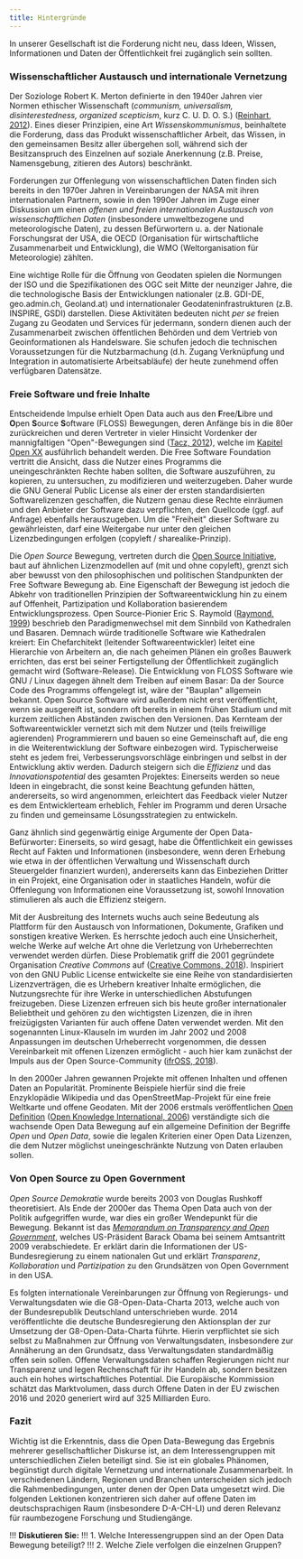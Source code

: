 ```yaml
---
title: Hintergründe
---
```


In unserer Gesellschaft ist die Forderung nicht neu, dass Ideen, Wissen, Informationen und Daten der Öffentlichkeit frei zugänglich sein sollten.

### Wissenschaftlicher Austausch und internationale Vernetzung

Der Soziologe Robert K. Merton definierte in den 1940er Jahren vier Normen ethischer Wissenschaft (*communism, universalism, disinterestedness, organized scepticism*, kurz C. U. D. O. S.)  ([Reinhart, 2012](../literatur#reinhart2012)). Eines dieser Prinzipien, eine Art *Wissenskommunismus*, beinhaltete die Forderung, dass das Produkt wissenschaftlicher Arbeit, das Wissen, in den gemeinsamen Besitz aller übergehen soll, während sich der Besitzanspruch des Einzelnen auf soziale Anerkennung (z.B. Preise, Namensgebung, zitieren des Autors) beschränkt.

Forderungen zur Offenlegung von wissenschaftlichen Daten finden sich bereits in den 1970er Jahren in Vereinbarungen der NASA mit ihren internationalen Partnern, sowie in den 1990er Jahren im Zuge einer Diskussion um einen *offenen und freien internationalen Austausch von wissenschaftlichen Daten* (insbesondere umweltbezogene und meteorologische Daten), zu dessen Befürwortern u. a. der Nationale Forschungsrat der USA, die OECD (Organisation für wirtschaftliche Zusammenarbeit und Entwicklung), die WMO (Weltorganisation für Meteorologie) zählten.

Eine wichtige Rolle für die Öffnung von Geodaten spielen die Normungen der ISO und die Spezifikationen des OGC seit Mitte der neunziger Jahre, die die technologische Basis der Entwicklungen nationaler (z.B. GDI-DE, geo.admin.ch, Geoland.at) und internationaler Geodateninfrastrukturen (z.B. INSPIRE, GSDI) darstellen. Diese Aktivitäten bedeuten nicht *per se* freien Zugang zu Geodaten und Services für jedermann, sondern dienen auch der Zusammenarbeit zwischen öffentlichen Behörden und dem Vertrieb von Geoinformationen als Handelsware. Sie schufen jedoch die technischen Voraussetzungen für die Nutzbarmachung (d.h. Zugang Verknüpfung und Integration in automatisierte Arbeitsabläufe) der heute zunehmend offen verfügbaren Datensätze.

### Freie Software und freie Inhalte

Entscheidende Impulse erhielt Open Data auch aus den **F**ree/**L**ibre und **O**pen **S**ource **S**oftware (FLOSS) Bewegungen, deren Anfänge bis in die 80er zurückreichen und deren Vertreter in vieler Hinsicht Vordenker der mannigfaltigen "Open"-Bewegungen sind ([Tacz, 2012](../literatur#tkacz2012open)), welche im [Kapitel Open XX](../../openx) ausführlich behandelt werden. Die Free Software Foundation vertritt die Ansicht, dass die Nutzer eines Programms die uneingeschränkten Rechte haben sollten, die Software auszuführen, zu kopieren, zu untersuchen, zu modifizieren und weiterzugeben. Daher wurde die GNU General Public License als einer der ersten standardisierten Softwarelizenzen geschaffen, die Nutzern genau diese Rechte einräumen und den Anbieter der Software dazu verpflichten, den Quellcode (ggf. auf Anfrage) ebenfalls herauszugeben. Um die "Freiheit" dieser Software zu gewährleisten, darf eine Weitergabe nur unter den gleichen Lizenzbedingungen erfolgen (copyleft / sharealike-Prinzip).

Die *Open Source* Bewegung, vertreten durch die [Open Source Initiative](https://opensource.org/), baut auf ähnlichen Lizenzmodellen auf (mit und ohne copyleft), grenzt sich aber bewusst von den philosophischen und politischen Standpunkten der Free Software Bewegung ab. Eine Eigenschaft der Bewegung ist jedoch die Abkehr von traditionellen Prinzipien der Softwareentwicklung hin zu einem auf Offenheit, Partizipation und Kollaboration basierendem Entwicklungsprozess. Open Source-Pionier Eric S. Raymold ([Raymond, 1999](../literatur#raymond1999cathedral)) beschrieb den Paradigmenwechsel mit dem Sinnbild von Kathedralen und Basaren. Demnach würde traditionelle Software wie Kathedralen kreiert: Ein Chefarchitekt (leitender Softwareentwickler) leitet eine Hierarchie von Arbeitern an, die nach geheimen Plänen ein großes Bauwerk errichten, das erst bei seiner Fertigstellung der Öffentlichkeit zugänglich gemacht wird (Software-Release). Die Entwicklung von FLOSS Software wie GNU / Linux dagegen ähnelt dem Treiben auf einem Basar: Da der Source Code des Programms offengelegt ist, wäre der "Bauplan" allgemein bekannt. Open Source Software wird außerdem nicht erst veröffentlicht, wenn sie ausgereift ist, sondern oft bereits in einem frühen Stadium und mit kurzem zeitlichen Abständen zwischen den Versionen. Das Kernteam der Softwareentwickler vernetzt sich mit dem Nutzer und (teils freiwillige agierenden) Programmierern und bauen so eine Gemeinschaft auf, die eng in die Weiterentwicklung der Software einbezogen wird. Typischerweise steht es jedem frei, Verbesserungsvorschläge einbringen und selbst in der Entwicklung aktiv werden. Dadurch steigern sich die *Effizienz* und das *Innovationspotential* des gesamten Projektes: Einerseits werden so neue Ideen in eingebracht, die sonst keine Beachtung gefunden hätten, andererseits, so wird angenommen, erleichtert das Feedback vieler Nutzer es dem Entwicklerteam erheblich, Fehler im Programm und deren Ursache zu finden und gemeinsame Lösungsstrategien zu entwickeln.

Ganz ähnlich sind gegenwärtig einige Argumente der Open Data-Befürworter: Einerseits, so wird gesagt, habe die Öffentlichkeit ein gewisses Recht auf Fakten und Informationen (insbesondere, wenn deren Erhebung wie etwa in der öffentlichen Verwaltung und Wissenschaft durch Steuergelder finanziert wurden), andererseits kann das Einbeziehen Dritter in ein Projekt, eine Organisation oder in staatliches Handeln, wofür die Offenlegung von Informationen eine Voraussetzung ist, sowohl Innovation stimulieren als auch die Effizienz steigern.

Mit der Ausbreitung des Internets wuchs auch seine Bedeutung als Plattform für den Austausch von Informationen, Dokumente, Grafiken und sonstigen kreative Werken. Es herrschte jedoch auch eine Unsicherheit, welche Werke auf welche Art ohne die Verletzung von Urheberrechten verwendet werden dürfen. Diese Problematik griff die 2001 gegründete Organisation *Creative Commons* auf ([Creative Commons, 2018](../literatur#cchistory)). Inspiriert von den GNU Public License entwickelte sie eine Reihe von standardisierten Lizenzverträgen, die es Urhebern kreativer Inhalte ermöglichen, die Nutzungsrechte für ihre Werke in unterschiedlichen Abstufungen freizugeben. Diese Lizenzen erfreuen sich bis heute großer internationaler Beliebtheit und gehören zu den wichtigsten Lizenzen, die in ihren freizügigsten Varianten für auch offene Daten verwendet werden. Mit den sogenannten Linux-Klauseln im wurden im Jahr 2002 und 2008 Anpassungen im deutschen Urheberrecht vorgenommen, die dessen Vereinbarkeit mit offenen Lizenzen ermöglicht - auch hier kam zunächst der Impuls aus der Open Source-Community ([ifrOSS, 2018](../literatur#ifross_recht)).

In den 2000er Jahren gewannen Projekte mit offenen Inhalten und offenen Daten an Popularität. Prominente Beispiele hierfür sind die freie Enzyklopädie Wikipedia und das OpenStreetMap-Projekt für eine freie Weltkarte und offene Geodaten. Mit der 2006 erstmals veröffentlichen [Open Definition](https://opendefinition.org/) ([Open Knowledge International, 2006](../literatur#knowledge2015open)) verständigte sich die wachsende Open Data Bewegung auf ein allgemeine Definition der Begriffe *Open* und *Open Data*, sowie die legalen Kriterien einer Open Data Lizenzen, die dem Nutzer möglichst uneingeschränkte Nutzung von Daten erlauben sollen.

### Von Open Source zu Open Government

*Open Source Demokratie* wurde bereits 2003 von Douglas Rushkoff theoretisiert. Als Ende der 2000er das Thema Open Data auch von der Politik aufgegriffen wurde, war dies ein großer Wendepunkt für die Bewegung. Bekannt ist das *[Memorandum on Transparency and Open Government](https://obamawhitehouse.archives.gov/the-press-office/transparency-and-open-government)*, welches US-Präsident Barack Obama bei seinem Amtsantritt 2009 verabschiedete. Er erklärt darin die Informationen der US-Bundesregierung zu einem nationalen Gut und erklärt *Transparenz*, *Kollaboration* und *Partizipation* zu den Grundsätzen von Open Government in den USA.

Es folgten internationale Vereinbarungen zur Öffnung von Regierungs- und Verwaltungsdaten wie die G8-Open-Data-Charta 2013, welche auch von der Bundesrepublik Deutschland unterschrieben wurde. 2014 veröffentlichte die deutsche Bundesregierung den Aktionsplan der zur Umsetzung der G8-Open-Data-Charta führte. Hierin verpflichtet sie sich selbst zu Maßnahmen zur Öffnung von Verwaltungsdaten, insbesondere zur Annäherung an den Grundsatz, dass Verwaltungsdaten standardmäßig offen sein sollen. Offene Verwaltungsdaten schaffen Regierungen nicht nur Transparenz und legen Rechenschaft für ihr Handeln ab, sondern besitzen auch ein hohes wirtschaftliches Potential. Die Europäische Kommission schätzt das Marktvolumen, dass durch Offene Daten in der EU zwischen 2016 und 2020 generiert wird auf 325 Milliarden Euro.

### Fazit
Wichtig ist die Erkenntnis, dass die Open Data-Bewegung das Ergebnis mehrerer gesellschaftlicher Diskurse ist, an dem Interessengruppen mit unterschiedlichen Zielen beteiligt sind. Sie ist ein globales Phänomen, begünstigt durch digitale Vernetzung und internationale Zusammenarbeit. In verschiedenen Ländern, Regionen und Branchen unterscheiden sich jedoch die Rahmenbedingungen, unter denen der Open Data umgesetzt wird. Die folgenden Lektionen konzentrieren sich daher auf offene Daten im deutschsprachigen Raum (insbesondere D-A-CH-LI) und deren Relevanz für raumbezogene Forschung und Studiengänge.


!!! **Diskutieren Sie:**
!!! 1. Welche Interessengruppen sind an der Open Data Bewegung beteiligt?
!!! 2. Welche Ziele verfolgen die einzelnen Gruppen?
